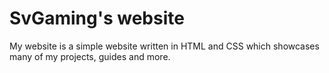 # SvGaming's website
My website is a simple website written in HTML and CSS which showcases many of my projects, guides and more.
